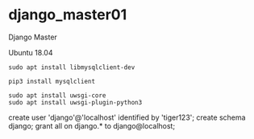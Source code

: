 # django_master01
Django Master


Ubuntu 18.04

	sudo apt install libmysqlclient-dev

	pip3 install mysqlclient

	sudo apt install uwsgi-core
	sudo apt install uwsgi-plugin-python3

create user 'django'@'localhost' identified by 'tiger123';
create schema django;
grant all on django.* to django@localhost;

